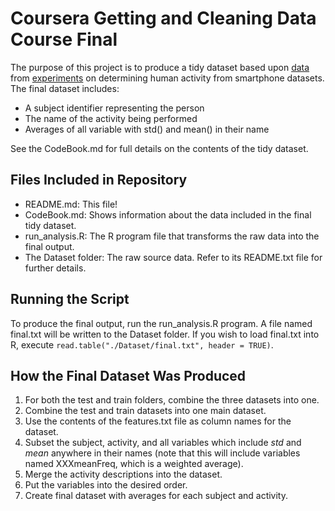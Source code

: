 Coursera Getting and Cleaning Data Course Final
===============================================
The purpose of this project is to produce a tidy dataset based upon 
[data](https://d396qusza40orc.cloudfront.net/getdata%2Fprojectfiles%2FUCI%20HAR%20Dataset.zip)
from [experiments](http://archive.ics.uci.edu/ml/datasets/Human+Activity+Recognition+Using+Smartphones) 
on determining human activity from smartphone datasets.  The final dataset includes:

* A subject identifier representing the person
* The name of the activity being performed
* Averages of all variable with std() and mean() in their name

See the CodeBook.md for full details on the contents of the tidy dataset.

Files Included in Repository
----------------------------
* README.md: This file!
* CodeBook.md: Shows information about the data included in the final tidy dataset.
* run_analysis.R: The R program file that transforms the raw data into the final output. 
* The Dataset folder: The raw source data.  Refer to its README.txt file for further details.

Running the Script
------------------
To produce the final output, run the run_analysis.R program.  A file named final.txt will be written to the Dataset folder.
If you wish to load final.txt into R, execute `read.table("./Dataset/final.txt", header = TRUE)`.

How the Final Dataset Was Produced
----------------------------------
1. For both the test and train folders, combine the three datasets into one.
2. Combine the test and train datasets into one main dataset.
3. Use the contents of the features.txt file as column names for the dataset.
4. Subset the subject, activity, and all variables which include _std_ and _mean_ anywhere in their names
(note that this will include variables named XXXmeanFreq, which is a weighted average). 
5. Merge the activity descriptions into the dataset.
6. Put the variables into the desired order.
7. Create final dataset with averages for each subject and activity.


